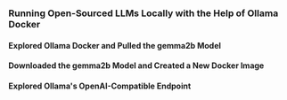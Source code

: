 ### Running Open-Sourced LLMs Locally with the Help of Ollama Docker
#### Explored Ollama Docker and Pulled the gemma2b Model
#### Downloaded the gemma2b Model and Created a New Docker Image
#### Explored Ollama's OpenAI-Compatible Endpoint
